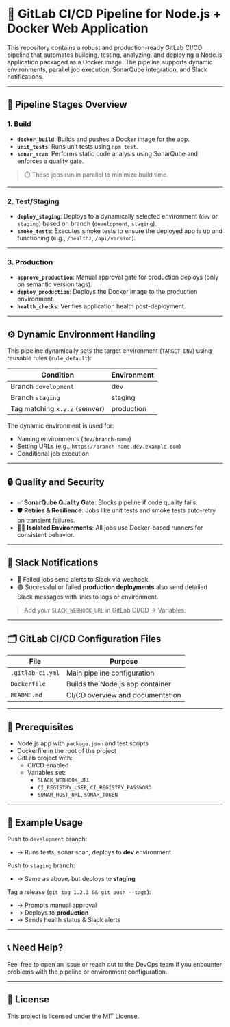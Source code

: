 # 🚀 GitLab CI/CD Pipeline for Node.js + Docker Web Application

This repository contains a robust and production-ready GitLab CI/CD pipeline that automates building, testing, analyzing, and deploying a Node.js application packaged as a Docker image. The pipeline supports dynamic environments, parallel job execution, SonarQube integration, and Slack notifications.

---

## 🧱 Pipeline Stages Overview

### 1. **Build**
- **`docker_build`**: Builds and pushes a Docker image for the app.
- **`unit_tests`**: Runs unit tests using `npm test`.
- **`sonar_scan`**: Performs static code analysis using SonarQube and enforces a quality gate.

> ⏱️ These jobs run in parallel to minimize build time.

---

### 2. **Test/Staging**
- **`deploy_staging`**: Deploys to a dynamically selected environment (`dev` or `staging`) based on branch (`development`, `staging`).
- **`smoke_tests`**: Executes smoke tests to ensure the deployed app is up and functioning (e.g., `/healthz`, `/api/version`).

---

### 3. **Production**
- **`approve_production`**: Manual approval gate for production deploys (only on semantic version tags).
- **`deploy_production`**: Deploys the Docker image to the production environment.
- **`health_checks`**: Verifies application health post-deployment.

---

## ⚙️ Dynamic Environment Handling

This pipeline dynamically sets the target environment (`TARGET_ENV`) using reusable rules (`rule_default`):

| Condition                        | Environment |
|----------------------------------|-------------|
| Branch `development`             | dev         |
| Branch `staging`                 | staging     |
| Tag matching `x.y.z` (semver)    | production  |

The dynamic environment is used for:
- Naming environments (`dev/branch-name`)
- Setting URLs (e.g., `https://branch-name.dev.example.com`)
- Conditional job execution

---

## 🔒 Quality and Security

- ✅ **SonarQube Quality Gate**: Blocks pipeline if code quality fails.
- 🛡️ **Retries & Resilience**: Jobs like unit tests and smoke tests auto-retry on transient failures.
- 🕵️‍♂️ **Isolated Environments**: All jobs use Docker-based runners for consistent behavior.

---

## 🔔 Slack Notifications

- 📣 Failed jobs send alerts to Slack via webhook.
- 🟢 Successful or failed **production deployments** also send detailed Slack messages with links to logs or environment.

> Add your `SLACK_WEBHOOK_URL` in GitLab CI/CD → Variables.

---

## 🗂️ GitLab CI/CD Configuration Files

| File          | Purpose                            |
|---------------|------------------------------------|
| `.gitlab-ci.yml` | Main pipeline configuration        |
| `Dockerfile`      | Builds the Node.js app container   |
| `README.md`       | CI/CD overview and documentation   |

---

## 📌 Prerequisites

- Node.js app with `package.json` and test scripts
- Dockerfile in the root of the project
- GitLab project with:
  - CI/CD enabled
  - Variables set:
    - `SLACK_WEBHOOK_URL`
    - `CI_REGISTRY_USER`, `CI_REGISTRY_PASSWORD`
    - `SONAR_HOST_URL`, `SONAR_TOKEN`

---

## 🧪 Example Usage

Push to `development` branch:
- → Runs tests, sonar scan, deploys to **dev** environment

Push to `staging` branch:
- → Same as above, but deploys to **staging**

Tag a release (`git tag 1.2.3 && git push --tags`):
- → Prompts manual approval
- → Deploys to **production**
- → Sends health status & Slack alerts

---

## 📞 Need Help?

Feel free to open an issue or reach out to the DevOps team if you encounter problems with the pipeline or environment configuration.

---

## 📄 License

This project is licensed under the [MIT License](LICENSE).
